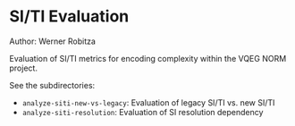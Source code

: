 # SI/TI Evaluation

Author: Werner Robitza

Evaluation of SI/TI metrics for encoding complexity within the VQEG NORM project.

See the subdirectories:

- `analyze-siti-new-vs-legacy`: Evaluation of legacy SI/TI vs. new SI/TI
- `analyze-siti-resolution`: Evaluation of SI resolution dependency
